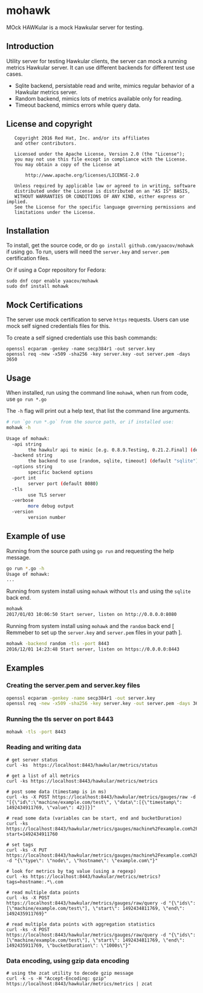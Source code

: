 # mohawk

MOck HAWKular is a mock Hawkular server for testing.

## Introduction

Utility server for testing Hawkular clients, the server can mock
a running metrics Hawkular server. It can use different backends for different test use cases.

  - Sqlite backend, persistable read and write, mimics regular behavior of a Hawkular metrics server.
  - Random backend, mimics lots of metrics available only for reading.
  - Timeout backend, mimics errors while query data.


## License and copyright

```
   Copyright 2016 Red Hat, Inc. and/or its affiliates
   and other contributors.

   Licensed under the Apache License, Version 2.0 (the "License");
   you may not use this file except in compliance with the License.
   You may obtain a copy of the License at

       http://www.apache.org/licenses/LICENSE-2.0

   Unless required by applicable law or agreed to in writing, software
   distributed under the License is distributed on an "AS IS" BASIS,
   WITHOUT WARRANTIES OR CONDITIONS OF ANY KIND, either express or implied.
   See the License for the specific language governing permissions and
   limitations under the License.
```

## Installation

To install, get the source code, or do ``go install github.com/yaacov/mohawk`` if using go.
To run, users will need the ``server.key`` and ``server.pem`` certification files.

Or if using a Copr repository for Fedora:

```
sudo dnf copr enable yaacov/mohawk
sudo dnf install mohawk
```

## Mock Certifications

The server use mock certification to serve ``https`` requests. Users can use mock
self signed credentials files for this.

To create a self signed credentials use this bash commands:
```
openssl ecparam -genkey -name secp384r1 -out server.key
openssl req -new -x509 -sha256 -key server.key -out server.pem -days 3650
```

## Usage

When installed, run using the command line ``mohawk``, when run from code, use ``go run *.go``

The `-h` flag will print out a help text, that list the command line arguments.

```bash
# run `go run *.go` from the source path, or if installed use:
mohawk -h

Usage of mohawk:
  -api string
    	the hawkulr api to mimic [e.g. 0.8.9.Testing, 0.21.2.Final] (default "0.21.0")
  -backend string
    	the backend to use [random, sqlite, timeout] (default "sqlite")
  -options string
    	specific backend options
  -port int
    	server port (default 8080)
  -tls
    	use TLS server
  -verbose
    	more debug output
  -version
    	version number
```

## Example of use

Running from the source path using ``go run`` and requesting the help message.

```bash
go run *.go -h
Usage of mohawk:
...
```
Running from system install using ``mohawk`` without ``tls`` and using the ``sqlite`` back end.

```bash
mohawk
2017/01/03 10:06:50 Start server, listen on http://0.0.0.0:8080
```

Running from system install using  ``mohawk`` and the ``random`` back end
[ Remmeber to set up the ``server.key`` and ``server.pem`` files in your path ].

```bash
mohawk -backend random -tls -port 8443
2016/12/01 14:23:48 Start server, listen on https://0.0.0.0:8443
```

## Examples

### Creating the server.pem and server.key files
```bash
openssl ecparam -genkey -name secp384r1 -out server.key
openssl req -new -x509 -sha256 -key server.key -out server.pem -days 3650
```

### Running the tls server on port 8443
```bash
mohawk -tls -port 8443
```

### Reading and writing data
```
# get server status
curl -ks  https://localhost:8443/hawkular/metrics/status

# get a list of all metrics
curl -ks https://localhost:8443/hawkular/metrics/metrics

# post some data (timestamp is in ms)
curl -ks -X POST https://localhost:8443/hawkular/metrics/gauges/raw -d "[{\"id\":\"machine/example.com/test\", \"data\":[{\"timestamp\": 1492434911769, \"value\": 42}]}]"

# read some data (variables can be start, end and bucketDuration)
curl -ks https://localhost:8443/hawkular/metrics/gauges/machine%2Fexample.com%2Ftest/raw?start=1492434911760

# set tags
curl -ks -X PUT https://localhost:8443/hawkular/metrics/gauges/machine%2Fexample.com%2Ftest/tags -d "{\"type\": \"node\", \"hostname\": \"example.com\"}"

# look for metrics by tag value (using a regexp)
curl -ks https://localhost:8443/hawkular/metrics/metrics?tags=hostname:.*\.com

# read multiple data points
curl -ks -X POST https://localhost:8443/hawkular/metrics/gauges/raw/query -d "{\"ids\": [\"machine/example.com/test\"], \"start\": 1492434811769, \"end\": 1492435911769}"

# read multiple data points with aggregation statistics
curl -ks -X POST https://localhost:8443/hawkular/metrics/gauges/raw/query -d "{\"ids\": [\"machine/example.com/test\"], \"start\": 1492434811769, \"end\": 1492435911769, \"bucketDuration\": \"1000s\"}"
```

### Data encoding, using gzip data encoding

```
# using the zcat utility to decode gzip message
curl -k -s -H "Accept-Encoding: gzip" https://localhost:8443/hawkular/metrics/metrics | zcat
```
